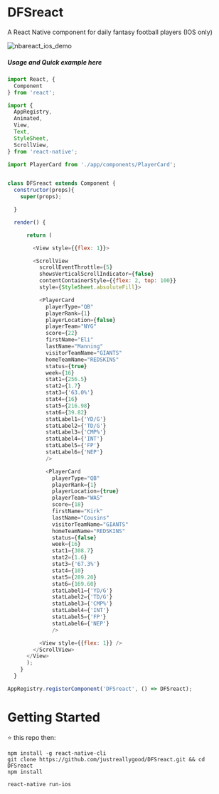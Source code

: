 # DFSreact
A React Native component for daily fantasy football players (IOS only)

![nbareact_ios_demo](https://github.com/justreallygood/DFSreact/blob/master/screenshot.gif)

##### Usage and Quick example here
```javascript
import React, {
  Component
} from 'react';

import {
  AppRegistry,
  Animated,
  View,
  Text,
  StyleSheet,
  ScrollView,
} from 'react-native';

import PlayerCard from './app/components/PlayerCard';


class DFSreact extends Component {
  constructor(props){
    super(props);

  }

  render() {

      return (

        <View style={{flex: 1}}>

        <ScrollView
          scrollEventThrottle={5}
          showsVerticalScrollIndicator={false}
          contentContainerStyle={{flex: 2, top: 100}}
          style={StyleSheet.absoluteFill}>

          <PlayerCard
            playerType="QB"
            playerRank={1}
            playerLocation={false}
            playerTeam="NYG"
            score={22}
            firstName="Eli"
            lastName="Manning"
            visitorTeamName="GIANTS"
            homeTeamName="REDSKINS"
            status={true}
            week={16}
            stat1={256.5}
            stat2={1.7}
            stat3={'63.0%'}
            stat4={16}
            stat5={216.98}
            stat6={39.82}
            statLabel1={'YD/G'}
            statLabel2={'TD/G'}
            statLabel3={'CMP%'}
            statLabel4={'INT'}
            statLabel5={'FP'}
            statLabel6={'NEP'}
            />

            <PlayerCard
              playerType="QB"
              playerRank={1}
              playerLocation={true}
              playerTeam="WAS"
              score={18}
              firstName="Kirk"
              lastName="Cousins"
              visitorTeamName="GIANTS"
              homeTeamName="REDSKINS"
              status={false}
              week={16}
              stat1={308.7}
              stat2={1.6}
              stat3={'67.3%'}
              stat4={10}
              stat5={289.20}
              stat6={169.60}
              statLabel1={'YD/G'}
              statLabel2={'TD/G'}
              statLabel3={'CMP%'}
              statLabel4={'INT'}
              statLabel5={'FP'}
              statLabel6={'NEP'}
              />

          <View style={{flex: 1}} />
        </ScrollView>
      </View>
      );
    }
  }

AppRegistry.registerComponent('DFSreact', () => DFSreact);
```


# Getting Started

⭐️ this repo then:

    npm install -g react-native-cli
    git clone https://github.com/justreallygood/DFSreact.git && cd DFSreact
    npm install

    react-native run-ios
